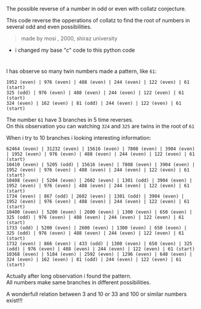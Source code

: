 The possible reverse of a number in odd or even with collatz conjecture.

This code reverse the opperations of collatz to find the root of numbers in several odd and even possibilities.

> made by mosi , 2000, shiraz university

- i changed my base "c" code to this python code

#

I has observe so many twin numbers made a pattern, like `61`:
```
1952 (even) | 976 (even) | 488 (even) | 244 (even) | 122 (even) | 61 (start)
325 (odd) | 976 (even) | 488 (even) | 244 (even) | 122 (even) | 61 (start)
324 (even) | 162 (even) | 81 (odd) | 244 (even) | 122 (even) | 61 (start)
```
The number `61` have 3 branches in 5 time reverses.\
On this observation you can watching `324` and `325` are twins in the root of `61`

When i try to 10 branches i looking interesting information:
```
62464 (even) | 31232 (even) | 15616 (even) | 7808 (even) | 3904 (even) | 1952 (even) | 976 (even) | 488 (even) | 244 (even) | 122 (even) | 61 (start)
10410 (even) | 5205 (odd) | 15616 (even) | 7808 (even) | 3904 (even) | 1952 (even) | 976 (even) | 488 (even) | 244 (even) | 122 (even) | 61 (start)
10408 (even) | 5204 (even) | 2602 (even) | 1301 (odd) | 3904 (even) | 1952 (even) | 976 (even) | 488 (even) | 244 (even) | 122 (even) | 61 (start)
1734 (even) | 867 (odd) | 2602 (even) | 1301 (odd) | 3904 (even) | 1952 (even) | 976 (even) | 488 (even) | 244 (even) | 122 (even) | 61 (start)
10400 (even) | 5200 (even) | 2600 (even) | 1300 (even) | 650 (even) | 325 (odd) | 976 (even) | 488 (even) | 244 (even) | 122 (even) | 61 (start)
1733 (odd) | 5200 (even) | 2600 (even) | 1300 (even) | 650 (even) | 325 (odd) | 976 (even) | 488 (even) | 244 (even) | 122 (even) | 61 (start)
1732 (even) | 866 (even) | 433 (odd) | 1300 (even) | 650 (even) | 325 (odd) | 976 (even) | 488 (even) | 244 (even) | 122 (even) | 61 (start)
10368 (even) | 5184 (even) | 2592 (even) | 1296 (even) | 648 (even) | 324 (even) | 162 (even) | 81 (odd) | 244 (even) | 122 (even) | 61 (start)
```
Actually after long observation i found the pattern.\
All numbers make same branches in different possibilities.

A wonderfull relation between 3 and 10 or 33 and 100 or similar numbers exist!!!
